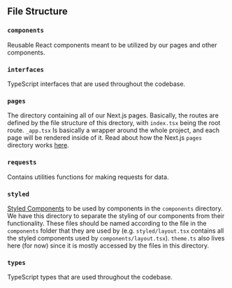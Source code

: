 ## File Structure

### `components`

Reusable React components meant to be utilized by our pages and other components.

### `interfaces`

TypeScript interfaces that are used throughout the codebase.

### `pages`

The directory containing all of our Next.js pages. Basically, the routes are defined by the file structure of this drectory, with `index.tsx` being the root route. `_app.tsx` Is basically a wrapper around the whole project, and each page will be rendered inside of it. Read about how the Next.js `pages` directory works [here](https://nextjs.org/docs/basic-features/pages).

### `requests`

Contains utilities functions for making requests for data.

### `styled`

[Styled Components](https://emotion.sh/docs/styled) to be used by components in the `components` directory. We have this directory to separate the styling of our components from their functionality. These files should be named according to the file in the `components` folder that they are used by (e.g. `styled/layout.tsx` contains all the styled components used by `components/layout.tsx`). `theme.ts` also lives here (for now) since it is mostly accessed by the files in this directory.

### `types`

TypeScript types that are used throughout the codebase.
